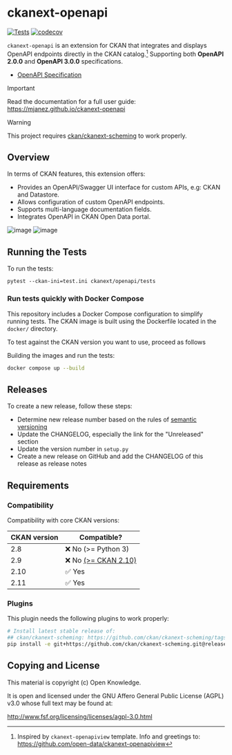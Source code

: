 # ckanext-openapi

[![Tests](https://github.com/mjanez/ckanext-openapi/actions/workflows/test.yml/badge.svg)](https://github.com/mjanez/ckanext-openapi/actions)
[![codecov](https://codecov.io/github/mjanez/ckanext-openapi/graph/badge.svg?token=GPQ0578ZX2)](https://codecov.io/github/mjanez/ckanext-openapi)

`ckanext-openapi` is an extension for CKAN that integrates and displays OpenAPI endpoints directly in the CKAN catalog.[^1] Supporting both **OpenAPI 2.0.0** and **OpenAPI 3.0.0** specifications.

- [OpenAPI Specification](https://swagger.io/specification/)


> [!IMPORTANT]
> Read the documentation for a full user guide:
> https://mjanez.github.io/ckanext-openapi

> [!WARNING] 
> This project requires [ckan/ckanext-scheming](https://github.com/ckan/ckanext-scheming) to work properly.

## Overview

In terms of CKAN features, this extension offers:

* Provides an OpenAPI/Swagger UI interface for custom APIs, e.g: CKAN and Datastore.
* Allows configuration of custom OpenAPI endpoints.
* Supports multi-language documentation fields.
* Integrates OpenAPI in CKAN Open Data portal.

![image](https://github.com/user-attachments/assets/641ed241-ae40-4ac6-8849-574bff213250)
![image](https://github.com/user-attachments/assets/e9bfc506-05f3-48a7-b244-c9f8fe1660c5)

## Running the Tests
To run the tests:

    pytest --ckan-ini=test.ini ckanext/openapi/tests


### Run tests quickly with Docker Compose
This repository includes a Docker Compose configuration to simplify running tests. The CKAN image is built using the Dockerfile located in the `docker/` directory.

To test against the CKAN version you want to use, proceed as follows

Building the images and run the tests:

```sh
docker compose up --build
```

## Releases

To create a new release, follow these steps:

* Determine new release number based on the rules of [semantic versioning](http://semver.org)
* Update the CHANGELOG, especially the link for the "Unreleased" section
* Update the version number in `setup.py`
* Create a new release on GitHub and add the CHANGELOG of this release as release notes

## Requirements
### Compatibility
Compatibility with core CKAN versions:

| CKAN version | Compatible?                                                                 |
|--------------|-----------------------------------------------------------------------------|
| 2.8          | ❌ No (>= Python 3)                                                          |
| 2.9          | ❌ No [(>= CKAN 2.10)](https://github.com/mjanez/ckanext-openapi/actions/runs/11540091283)
| 2.10         | ✅ Yes  |
| 2.11         | ✅ Yes  |

### Plugins
This plugin needs the following plugins to work properly:

  ```sh
  # Install latest stable release of:
  ## ckan/ckanext-scheming: https://github.com/ckan/ckanext-scheming/tags (e.g. release-3.0.0)
  pip install -e git+https://github.com/ckan/ckanext-scheming.git@release-3.0.0#egg=ckanext-scheming
  ```

## Copying and License

This material is copyright (c) Open Knowledge.

It is open and licensed under the GNU Affero General Public License (AGPL) v3.0 whose full text may be found at:

http://www.fsf.org/licensing/licenses/agpl-3.0.html

[^1]: Inspired by `ckanext-openapiview` template. Info and greetings to: https://github.com/open-data/ckanext-openapiview
